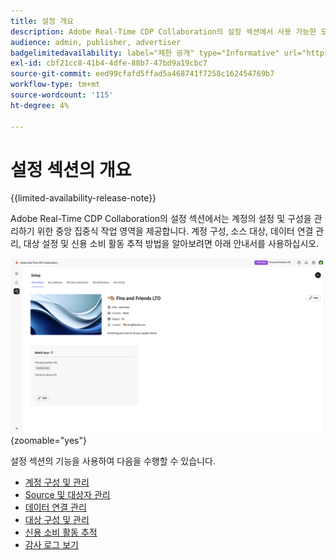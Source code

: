 ```yaml
---
title: 설정 개요
description: Adobe Real-Time CDP Collaboration의 설정 섹션에서 사용 가능한 모든 옵션 및 워크플로 이해
audience: admin, publisher, advertiser
badgelimitedavailability: label="제한 공개" type="Informative" url="https://helpx.adobe.com/kr/legal/product-descriptions/real-time-customer-data-platform-collaboration.html newtab=true"
exl-id: cbf21cc8-41b4-4dfe-88b7-47bd9a19cbc7
source-git-commit: eed99cfafd5ffad5a468741f7258c162454769b7
workflow-type: tm+mt
source-wordcount: '115'
ht-degree: 4%

---
```


# 설정 섹션의 개요

{{limited-availability-release-note}}

Adobe Real-Time CDP Collaboration의 설정 섹션에서는 계정의 설정 및 구성을 관리하기 위한 중앙 집중식 작업 영역을 제공합니다. 계정 구성, 소스 대상, 데이터 연결 관리, 대상 설정 및 신용 소비 활동 추적 방법을 알아보려면 아래 안내서를 사용하십시오.

![현재 설정을 개괄적으로 보여주는 조직의 작업 영역 설정입니다.](/help/assets/setup/set-up-overview.png){zoomable="yes"}

설정 섹션의 기능을 사용하여 다음을 수행할 수 있습니다.

* [계정 구성 및 관리](/help/guide/setup/onboard-account.md)
* [Source 및 대상자 관리](/help/guide/setup/onboard-audiences.md)
* [데이터 연결 관리](/help/guide/setup/manage-data-connection.md)
* [대상 구성 및 관리](/help/guide/setup/manage-destinations.md)
* [신용 소비 활동 추적](/help/guide/setup/my-activity.md)
* [감사 로그 보기](/help/guide/setup/audit-logs.md)
